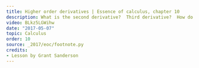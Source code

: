 ```yaml
---
title: Higher order derivatives | Essence of calculus, chapter 10
description: What is the second derivative?  Third derivative?  How do you think about these?
video: BLkz5LGWihw
date: "2017-05-07"
topic: Calculus
order: 10
source: _2017/eoc/footnote.py
credits:
- Lesson by Grant Sanderson
---
```

